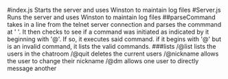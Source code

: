 #index.js
Starts the server and uses Winston to maintain log files
#Server.js
Runs the server and uses Winston to maintain log files
##parseCommand
takes in a line from the telnet server connection and parses the commmand at ' '. It then checks to see if a command was initiated as indicated by it beginning with '@'. If so, it executes said command. if it begins with '@' but is an invalid command, it lists the valid commands.
###lists
 /@list lists the users in the chatroom
 /@quit deletes the current users
 /@nickname allows the user to change their nickname
 /@dm allows one user to directly message another
